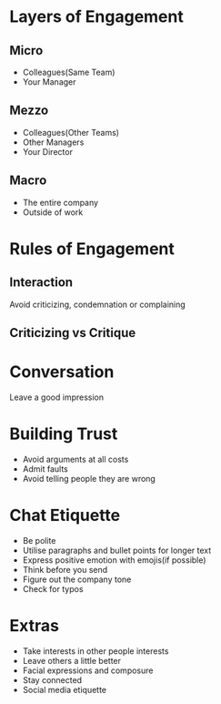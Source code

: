 # Layers of Engagement
## Micro
- Colleagues(Same Team)
- Your Manager
## Mezzo
- Colleagues(Other Teams)
- Other Managers
- Your Director
## Macro
- The entire company
- Outside of work
# Rules of Engagement
## Interaction
Avoid criticizing, condemnation or complaining
## Criticizing vs Critique
# Conversation
Leave a good impression
# Building Trust
- Avoid arguments at all costs
- Admit faults
- Avoid telling people they are wrong
# Chat Etiquette
- Be polite
- Utilise paragraphs and bullet points for longer text
- Express positive emotion with emojis(if possible)
- Think before you send
- Figure out the company tone
- Check for typos
# Extras 
- Take interests in other people interests
- Leave others a little better
- Facial expressions and composure
- Stay connected
- Social media etiquette